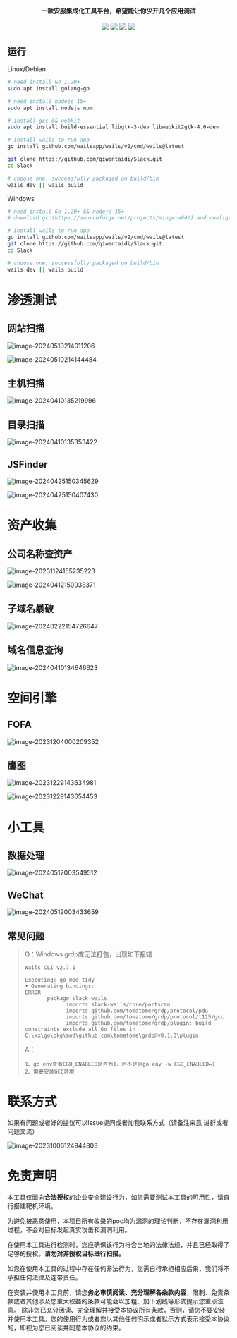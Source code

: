 <h4 align="center">一款安服集成化工具平台，希望能让你少开几个应用测试</h4>

<p align="center">
<img src="https://img.shields.io/github/go-mod/go-version/qiwentaidi/Slack?filename=go.mod">
<img src="https://img.shields.io/badge/wails-v2.8.0-blue">
<a href="https://github.com/qiwentaidi/Slack/releases/"><img src="https://img.shields.io/github/v/release/qiwentaidi/Slack"></a>
<a href="https://github.com/qiwentaidi/Slack/releases/"><img src="https://img.shields.io/github/downloads/qiwentaidi/Slack/total"></a>
</p>




## 运行

Linux/Debian

```sh
# need install Go 1.20+
sudo apt install golang-go

# need install nodejs 15+
sudo apt install nodejs npm

# install gcc && webkit
sudo apt install build-essential libgtk-3-dev libwebkit2gtk-4.0-dev

# install wails to run app
go install github.com/wailsapp/wails/v2/cmd/wails@latest

git clone https://github.com/qiwentaidi/Slack.git
cd Slack

# choose one, successfully packaged on build/bin
wails dev || wails build
```

Windows

```sh
# need install Go 1.20+ && nodejs 15+
# download gcc(https://sourceforge.net/projects/mingw-w64/) and configure environment variables

# install wails to run app
go install github.com/wailsapp/wails/v2/cmd/wails@latest
git clone https://github.com/qiwentaidi/Slack.git
cd Slack

# choose one, successfully packaged on build/bin
wails dev || wails build
```

# 渗透测试

## 网站扫描

![image-20240510214011206](assets/image-20240510214011206.png)

![image-20240510214144484](assets/image-20240510214144484.png)

## 主机扫描

![image-20240410135219996](assets/image-20240410135219996.png)

## 目录扫描

![image-20240410135353422](assets/image-20240410135353422.png)

## JSFinder

![image-20240425150345629](assets/image-20240425150345629.png)

![image-20240425150407430](assets/image-20240425150407430.png)

# 资产收集

## 公司名称查资产

![image-20231124155235223](assets/image-20231124155235223.png)

![image-20240412150938371](assets/image-20240412150938371.png)

## 子域名暴破

![image-20240222154726647](assets/image-20240222154726647.png)

## 域名信息查询

![image-20240410134646623](assets/image-20240410134646623.png)

# 空间引擎

## FOFA

![image-20231204000209352](assets/image-20231204000209352.png)

## 鹰图

![image-20231229143634981](assets/image-20231229143634981.png)

![image-20231229143654453](assets/image-20231229143654453.png)

# 小工具

## 数据处理

![image-20240512003549512](assets/image-20240512003549512.png)

## WeChat

![image-20240512003433659](assets/image-20240512003433659.png)



## 常见问题

> Q：Windows grdp库无法打包，出现如下报错
>
> ```
> Wails CLI v2.7.1
> 
> Executing: go mod tidy
> • Generating bindings: 
> ERROR  
>        package slack-wails
>              imports slack-wails/core/portscan
>              imports github.com/tomatome/grdp/protocol/pdu
>              imports github.com/tomatome/grdp/protocol/t125/gcc
>              imports github.com/tomatome/grdp/plugin: build constraints exclude all Go files in C:\xx\go\pkg\mod\github.com\tomatome\grdp@v0.1.0\plugin
> ```
>
> A：
>
> ```
> 1、go env查看CGO_ENABLED是否为1，若不是则go env -w CGO_ENABLED=1 
> 2、需要安装GCC环境
> ```

# 联系方式

如果有问题或者好的提议可以Issue提问或者加我联系方式（请备注来意 进群或者问题交流）

![image-20231006124944803](assets/image-20231006124944803.png)

# 免责声明

本工具仅面向**合法授权**的企业安全建设行为，如您需要测试本工具的可用性，请自行搭建靶机环境。

为避免被恶意使用，本项目所有收录的poc均为漏洞的理论判断，不存在漏洞利用过程，不会对目标发起真实攻击和漏洞利用。

在使用本工具进行检测时，您应确保该行为符合当地的法律法规，并且已经取得了足够的授权。**请勿对非授权目标进行扫描。**

如您在使用本工具的过程中存在任何非法行为，您需自行承担相应后果，我们将不承担任何法律及连带责任。

在安装并使用本工具前，请您**务必审慎阅读、充分理解各条款内容**，限制、免责条款或者其他涉及您重大权益的条款可能会以加粗、加下划线等形式提示您重点注意。 除非您已充分阅读、完全理解并接受本协议所有条款，否则，请您不要安装并使用本工具。您的使用行为或者您以其他任何明示或者默示方式表示接受本协议的，即视为您已阅读并同意本协议的约束。
